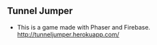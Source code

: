  ## Tunnel Jumper

- This is a game made with Phaser and Firebase. http://tunneljumper.herokuapp.com/